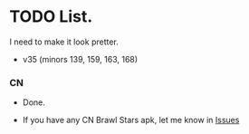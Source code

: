 # TODO List.
I need to make it look pretter.
* v35 (minors 139, 159, 163, 168)

<!---
omfg finally done majors -- 15:30 December 07, 2023
-->

### CN

* Done.
- If you have any CN Brawl Stars apk, let me know in [Issues](https://github.com/tailsjs/brawl-stars-assets/issues)